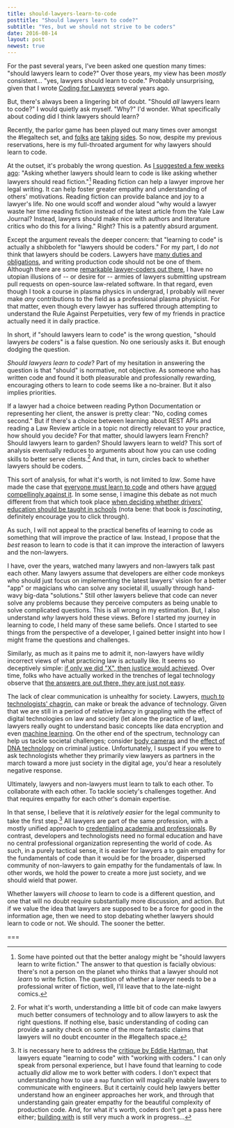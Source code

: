 ```yaml
---
title: should-lawyers-learn-to-code
posttitle: "Should lawyers learn to code?"
subtitle: "Yes, but we should not strive to be coders"
date: 2016-08-14
layout: post
newest: true
---
```


For the past several years, I've been asked one question many times: "should lawyers learn to code?" Over those years, my view has been _mostly_ consistent... "yes, lawyers should learn to code." Probably unsurprising, given that I wrote [Coding for Lawyers](http://codingforlawyers.com) several years ago.

But, there's always been a lingering bit of doubt. "Should *all* lawyers learn to code?" I would quietly ask myself. "Why?" I'd wonder. What specifically about coding did I think lawyers should learn?

Recently, the parlor game has been played out many times over amongst the #legaltech set, and [folks](http://www2.law.temple.edu/10q/should-lawyers-learn-to-code/) [are](http://abovethelaw.com/2015/06/should-you-leave-law-and-learn-to-code-a-conversation-with-lawyer-turned-programmer-will-ha/) [taking](http://www.coderslexicon.com/why-everyone-should-not-learn-to-code/) [sides](https://twitter.com/rightbrainlaw/status/753998038092382208). So now, despite my previous reservations, here is my full-throated argument for why lawyers should learn to code.

<!--break-->

At the outset, it's probably the wrong question. As [I suggested a few weeks ago](https://twitter.com/vdavez/status/754311918266048512): "Asking whether lawyers should learn to code is like asking whether lawyers should read fiction."[^1] Reading fiction can help a lawyer improve her legal writing. It can help foster greater empathy and understanding of others' motivations. Reading fiction can provide balance and joy to a lawyer's life. No one would scoff and wonder aloud "why would a lawyer waste her time reading fiction instead of the latest article from the Yale Law Journal? Instead, lawyers should make nice with authors and literature critics who do this for a living." Right? This is a patently absurd argument.

Except the argument reveals the deeper concern: that "learning to code" is actually a shibboleth for "lawyers should be coders." For my part, I do *not* think that lawyers should be coders. Lawyers have [many duties and obligations](http://www.americanbar.org/groups/professional_responsibility/publications/model_rules_of_professional_conduct/model_rules_of_professional_conduct_preamble_scope.html), and writing production code should not be one of them. Although there are some [remarkable lawyer-coders out there](https://github.com/dpp/lawyersongithub/blob/master/index.md), I have no utopian illusions of -- or desire for -- armies of lawyers submitting upstream pull requests on open-source law-related software. In that regard, even though I took a course in plasma physics in undergrad, I probably will never make *any* contributions to the field as a professional plasma physicist. For that matter, even though every lawyer has suffered through attempting to understand the Rule Against Perpetuities, very few of my friends in practice actually need it in daily practice.

In short, if "should lawyers learn to code" is the wrong question, "should lawyers *be* coders" is a false question. No one seriously asks it. But enough dodging the question.

*Should lawyers learn to code*? Part of my hesitation in answering the question is that "should" is normative, not objective. As someone who has written code and found it both pleasurable and professionally rewarding, encouraging others to learn to code seems like a no-brainer. But it also implies priorities.

If a lawyer had a choice between reading Python Documentation or representing her client, the answer is pretty clear: "No, coding comes second." But if there's a choice between learning about REST APIs and reading a Law Review article in a topic not directly relevant to your practice, how should you decide? For that matter, should lawyers learn French? Should lawyers learn to garden? Should lawyers learn to weld? This sort of analysis eventually reduces to arguments about how you can use coding skills to better serve clients.[^2] And that, in turn, circles back to whether lawyers should be coders.

This sort of analysis, for what it's worth, is not limited to _law_. Some have made the case that [everyone must learn to code](http://blogs.wsj.com/experts/2014/10/27/why-all-employees-must-learn-to-code/) and others have [argued compellingly against it](http://www.slate.com/articles/technology/future_tense/2013/08/everybody_does_not_need_to_learn_to_code.html). In some sense, I imagine this debate as not much different from that which took place [when deciding whether drivers' education should be taught in schools](http://files.eric.ed.gov/fulltext/ED123348.pdf) (nota bene: that book is _fascinating_, definitely encourage you to click through).

As such, I will not appeal to the practical benefits of learning to code as something that will improve the practice of law. Instead, I propose that the _best_ reason to learn to code is that it can improve the interaction of lawyers and the non-lawyers.

I have, over the years, watched many lawyers and non-lawyers talk past each other. Many lawyers assume that developers are either code monkeys who should just focus on implementing the latest lawyers' vision for a better "app" or magicians who can solve any societal ill, usually through hand-wavy big-data "solutions." Still other lawyers believe that code can never solve any problems because they perceive computers as being unable to solve complicated questions. This is all wrong in my estimation. But, I also understand _why_ lawyers hold these views. Before I started my journey in learning to code, I held many of these same beliefs. Once I started to see things from the perspective of a developer, I gained better insight into how I might frame the questions and challenges.

Similarly, as much as it pains me to admit it, non-lawyers have wildly incorrect views of what practicing law is actually like. It seems so deceptively simple: [if only we did "X", then justice would achieved](https://medium.com/@joshuatauberer/so-you-want-to-reform-democracy-7f3b1ef10597#.ylx0yqtji). Over time, folks who have actually worked in the trenches of legal technology observe that [the answers are out there, they are just not easy](http://krues8dr.com/blog/2016/08/01/what-i-wish-i-had-known-about-decoding-the-law/).

The lack of clear communication is unhealthy for society. Lawyers, [much to technologists' chagrin](http://parkerhiggins.net/2014/04/the-supreme-courts-real-technology-problem/), can make or break the advance of technology. Given that we are still in a period of relative infancy in grappling with the effect of digital technologies on law and society (let alone the practice of law), lawyers really ought to understand basic concepts like data encryption and even [machine learning](http://poseidon01.ssrn.com/delivery.php?ID=304031003022084004009113066008098092100062053015068020110121118088004081072069113100121033016010020011028025109123067115116076117006094054007088017013086090069101066045024017093005087012099087066110126069018116086126101102068100123091100102127105088&EXT=pdf). On the other end of the spectrum, technology can help us tackle societal challenges; consider [body cameras](https://www.justice.gov/iso/opa/resources/472014912134715246869.pdf) and the [effect of DNA technology](https://www.justice.gov/ag/advancing-justice-through-dna-technology-using-dna-solve-crimes) on criminal justice. Unfortunately, I suspect if you were to ask technologists whether they primarily view lawyers as partners in the march toward a more just society in the digital age, you'd hear a resolutely negative response.

Ultimately, lawyers and non-lawyers must learn to talk to each other. To collaborate with each other. To tackle society's challenges together. And that requires empathy for each other's domain expertise.

In that sense, I believe that it is _relatively easier_ for the legal community to take the first step.[^3] All lawyers are part of the same profession, with a mostly unified approach to [credentialing academia and professionals](http://apps.americanbar.org/legaled/section/about.html). By contrast, developers and technologists need no formal education and have no central professional organization representing the world of code. As such, in a purely tactical sense, it is easier for lawyers a to gain empathy for the fundamentals of code than it would be for the broader, dispersed community of non-lawyers to gain empathy for the fundamentals of law. In other words, we hold the power to create a more just society, and we should wield that power.

Whether lawyers will _choose_ to learn to code is a different question, and one that will no doubt require substantially more discussion, and action. But if we value the idea that lawyers are supposed to be a force for good in the information age, then we need to stop debating whether lawyers should learn to code or not. We should. The sooner the better.

===

[^1]: Some have pointed out that the better analogy might be "should lawyers learn to write fiction." The answer to that question is facially obvious: there's not a person on the planet who thinks that a lawyer should not _learn_ to write fiction. The question of whether a lawyer needs to be a professional writer of fiction, well, I'll leave that to the late-night comics.

[^2]: For what it's worth, understanding a little bit of code can make lawyers much better consumers of technology and to allow lawyers to ask the right questions. If nothing else, basic understanding of coding can provide a sanity check on some of the more fantastic claims that lawyers will no doubt encounter in the #legaltech space.

[^3]: It is necessary here to address the [critique by Eddie Hartman](https://twitter.com/EddieRHartman/status/764292230580310016), that lawyers equate "learning to code" with "working with coders." I can only speak from personal experience, but I have found that learning to code actually _did_ allow me to work better with coders. I don't expect that understanding how to use a `map` function will magically enable lawyers to communicate with engineers. But it certainly could help lawyers better understand how an engineer approaches her work, and through that understanding gain greater empathy for the beautiful complexity of production code. And, for what it's worth, coders don't get a pass here either; [building with](http://www.buildwith.org/) is still very much a work in progress... 
